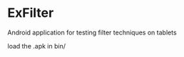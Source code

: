 ExFilter
========

Android application for testing filter techniques on tablets

load the .apk in bin/
